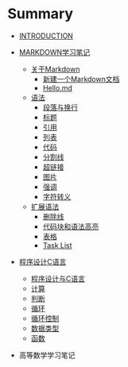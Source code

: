 <!--
 * @Date: 2020-07-04 17:40:56
 * @Author: Dai Zhechen
 * @Github: https://github.com/zhechendai
 * @LastEditTime: 2020-07-10 16:05:16
 * @Copyright ©️ 2020 Dai Zhechen. All Rights Reserved.
--> 
# Summary

* [INTRODUCTION](README.md)

* [MARKDOWN学习笔记](markdown_study_notes/abstr.md)
    - [关于Markdown](markdown_study_notes/ch1/intro1.md)
       - [新建一个Markdown文档](markdown_study_notes/ch1/sec1.md)
       - [Hello.md](markdown_study_notes/ch1/sec2.md)
    - [语法](markdown_study_notes/ch2/intro2.md)
       - [段落与换行](markdown_study_notes/ch2/sec1.md)
       - [标题](markdown_study_notes/ch2/sec2.md)
       - [引用](markdown_study_notes/ch2/sec3.md)
       - [列表](markdown_study_notes/ch2/sec4.md)
       - [代码](markdown_study_notes/ch2/sec5.md)
       - [分割线](markdown_study_notes/ch2/sec6.md)
       - [超链接](markdown_study_notes/ch2/sec7.md)
       - [图片](markdown_study_notes/ch2/sec8.md)
       - [强调](markdown_study_notes/ch2/sec9.md)
       - [字符转义](markdown_study_notes/ch2/sec10.md)
    - [扩展语法](markdown_study_notes/ch3/intro3.md)
       - [删除线](markdown_study_notes/ch3/sec1.md)
       - [代码块和语法高亮](markdown_study_notes/ch3/sec2.md)
       - [表格](markdown_study_notes/ch3/sec3.md)
       - [Task List](markdown_study_notes/ch3/sec4.md)

* [程序设计C语言](c_programming/abstr.md)
    - [程序设计与C语言](c_programming/week0.md)
    - [计算](c_programming/week1.md) 
    - [判断](c_programming/week2.md) 
    - [循环](c_programming/week3.md)
    - [循环控制](c_programming/week4.md)
    - [数据类型](c_programming/week5.md)
    - [函数](c_programming/week6.md)

* 高等数学学习笔记



